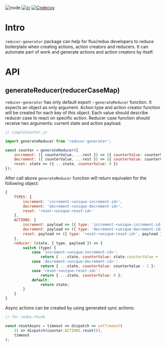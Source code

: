 ![node](https://img.shields.io/node/v/telegraf.svg?style=flat-square)
[![ci](https://img.shields.io/circleci/build/github/andres-kovalev/reducer-generator/master.svg?style=flat-square&token=b363910ebcf062c281b47795ffef5c59a5d41fb1)](https://circleci.com/gh/andres-kovalev/reducer-generator)
[![Codecov](https://img.shields.io/codecov/c/github/andres-kovalev/reducer-generator.svg?style=flat-square&token=1280f2cf41a24522add9857967be2a73)](https://codecov.io/gh/andres-kovalev/reducer-generator)

# Intro

`reducer-generator` package can help for flux/redux developers to reduce boilerplate when creating actions, action creators and reducers. It can automate part of work and generate actions and action creators by itself.

# API

## generateReducer(reducerCaseMap)

`reducer-generator` has only default export - `generateReducer` function. It expects an object as only argument. Action type and action creator function will be created for each key of this object. Each value should describe reducer case to react on specific action. Reducer case function should receive two arguments: current state and action payload.

```js
// simpleCounter.js

import generateReducer from 'reducer-generator';

const counter = generateReducer({
    increment: ({ counterValue, ...rest }) => ({ counterValue: counterValue + 1, ...rest }),
    decrement: ({ counterValue, ...rest }) => ({ counterValue: counterValue - 1, ...rest }),
    reset: state => ({ ...state, counterValue: 0 })
});
```
After call above `generateReducer` function will return equivalen for the following object:
```js
{
    TYPES: {
        increment: 'increment-<unique-increment-id>',
        decrement: 'decrement-<unique-decrement-id>',
        reset: 'reset-<unique-reset-id>'
    },
    ACTIONS: {
        increment: payload => ({ type: 'increment-<unique-increment-id>', payload }),
        decrement: payload => ({ type: 'decrement-<unique-decrement-id>', payload }),
        reset: payload => ({ type: 'reset-<unique-reset-id>', payload })
    },
    reducer: (state, { type, payload }) => {
        switch (type) {
            case 'increment-<unique-increment-id>':
                return { ...state, counterValue: state.counterValue + 1 };
            case 'decrement-<unique-decrement-id>':
                return { ...state, counterValue: counterValue - 1 };
            case 'reset-<unique-reset-id>':
                return { ...state, counterValue: 0 };
            default:
                return state;
        }
    }
}
```
Async actions can be created by using generated sync actions:
```js
// for redux-thunk

const resetAsync = timeout => dispatch => setTimeout(
    () => dispatch(counter.ACTIONS.reset()),
    timeout
);
```